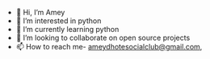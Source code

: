 - 👋 Hi, I’m Amey 
- 👀 I’m interested in python
- 🌱 I’m currently learning python
- 💞️ I’m looking to collaborate on open source projects
- 📫 How to reach me- ameydhotesocialclub@gmail.com, 

<!---
ameyDH/ameyDH is a ✨ special ✨ repository because its `README.md` (this file) appears on your GitHub profile.
You can click the Preview link to take a look at your changes.
--->
